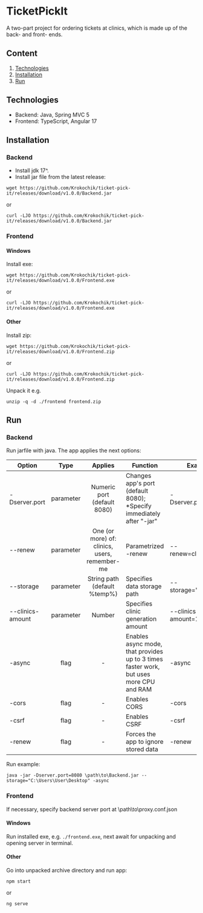 # TicketPickIt
A two-part project for ordering tickets at clinics, which is made up of the back- and front- ends.

## Content
1. [Technologies](#technologies)
2. [Installation](#installation)
3. [Run](#run)

## Technologies
- Backend: Java, Spring MVC 5
- Frontend: TypeScript, Angular 17

## Installation
### Backend
- Install jdk 17^.
- Install jar file from the latest release:
```
wget https://github.com/Krokochik/ticket-pick-it/releases/download/v1.0.0/Backend.jar
```
or
```
curl -LJO https://github.com/Krokochik/ticket-pick-it/releases/download/v1.0.0/Backend.jar
```
### Frontend
#### Windows
Install exe:
```
wget https://github.com/Krokochik/ticket-pick-it/releases/download/v1.0.0/Frontend.exe
```
or 
```
curl -LJO https://github.com/Krokochik/ticket-pick-it/releases/download/v1.0.0/Frontend.exe
```
#### Other
Install zip:
```
wget https://github.com/Krokochik/ticket-pick-it/releases/download/v1.0.0/Frontend.zip
```
or 
```
curl -LJO https://github.com/Krokochik/ticket-pick-it/releases/download/v1.0.0/Frontend.zip
```
Unpack it e.g.
```
unzip -q -d ./frontend frontend.zip
```

## Run
### Backend
Run jarfile with java. The app applies the next options:

| Option           | Type      | Applies                                       | Function                                                                               | Example                           |
|------------------|:---------:|:---------------------------------------------:|----------------------------------------------------------------------------------------|-----------------------------------|
| -Dserver.port    | parameter | Numeric port (default 8080)                   | Changes app's port (default 8080); *Specify immediately after "-jar"                   | -Dserver.port=1234                |
| --renew          | parameter | One (or more) of: clinics, users, remember-me | Parametrized -renew                                                                    | --renew=clinics&users             |
| --storage        | parameter | String path (default %temp%)                  | Specifies data storage path                                                            | --storage="C:\Users"              |
| --clinics-amount | parameter | Number                                        | Specifies clinic generation amount                                                     | --clinics-amount=150              |
| -async           | flag      | -                                             | Enables async mode, that provides up to 3 times faster work, but uses more CPU and RAM | -async                            |
| -cors            | flag      | -                                             | Enables CORS                                                                           | -cors                             |
| -csrf            | flag      | -                                             | Enables CSRF                                                                           | -csrf                             |
| -renew           | flag      | -                                             | Forces the app to ignore stored data                                                   | -renew                            |

Run example:
```
java -jar -Dserver.port=8080 \path\to\Backend.jar --storage="C:\Users\User\Desktop" -async
```

### Frontend

If necessary, specify backend server port at \path\to\proxy.conf.json

#### Windows
Run installed exe, e.g. `./frontend.exe`, next await for unpacking and opening server in terminal.

#### Other
Go into unpacked archive directory and run app:
```
npm start
```
or 
```
ng serve
```

